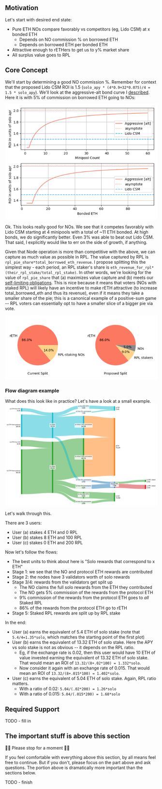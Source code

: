 ## Motivation
Let's start with desired end state:
- Pure ETH NOs compare favorably vs competitors (eg, Lido CSM) at x bonded ETH
  - Depends on NO commission % on borrowed ETH
  - Depends on borrowed ETH per bonded ETH
- Attractive enough to rETHers to get us to y% market share
- All surplus value goes to RPL

## Core Concept
We'll start by determining a good NO commission %. Remember for context that the proposed Lido CSM ROI is 1.5 (`solo_apy * (4*0.9+32*0.075)/4 = 1.5 * solo_apy`). We'll look at the aggressive-alt bond curve I [described](../2023_11_rapid_research_incubator/bond_curves.md). Here it is with 5% of commission on borrowed ETH going to NOs:

![eth_only_roi.png](eth_only_roi.png)

Ok. This looks really good for NOs. We see that it competes favorably with Lido CSM starting at 4 minipools with a total of ~11 ETH bonded. At high bonds, we do significantly better. Even 3% was able to beat out Lido CSM. That said, I explicitly would like to err on the side of growth, if anything.

Given that Node operation is more than competitive with the above, we can capture as much value as possible in RPL. The value captured by RPL is `rpl_pie_share*total_borrowed_eth_revenue`. I propose splitting this the simplest way - each period, an RPL staker's share is `eth_revenue_for_rpl*(their_rpl_stake/total_rpl_stake)`. In other words, we're looking for the value of `rpl_pie_share` that (a) maximizes value capture and (b) meets our [self-limiting obligations](https://rpips.rocketpool.net/RPIPs/RPIP-17). This is nice because it means that voters (NOs with staked RPL) will likely have an incentive to make rETH attractive (to increase total_borrowed_eth and thus its revenue), even if it means they take a smaller share of the pie; this is a canonical example of a positive-sum game -- RPL voters can essentially opt to have a smaller slice of a bigger pie via vote.

![eth_revenue_pies.png](eth_revenue_pies.png)

### Flow diagram example
What does this look like in practice? Let's have a look at a small example.
![sankeymatic_3user.png](sankeymatic_3user.png)

Let's walk through this.

There are 3 users:
- User (a) stakes 4 ETH and 0 RPL
- User (b) stakes 8 ETH and 100 RPL
- User (c) stakes 0 ETH and 200 RPL

Now let's follow the flows:
- The best units to think about here is "Solo rewards that correspond to x ETH"
- Stage 1: we see that the NO and protocol ETH rewards are contributed
- Stage 2: the nodes have 3 validators worth of solo rewards
- Stage 3/4: rewards from the validators get split up
  - The NO claims the full solo rewards from the ETH they contributed
  - The NO gets 5% commission of the rewards from the protocol ETH
  - 9% commission of the rewards from the protocol ETH goes to _all_ Staked RPL
  - 86% of the rewards from the protocol ETH go to rETH
- Stage 5: Staked RPL rewards are split up by RPL stake

In the end:
- User (a) earns the equivalent of 5.4 ETH of solo stake (note that `5.4/4=1.35*solo`, which matches the starting point of the first plot)
- User (b) earns the equivalent of 13.32 ETH of solo stake. Here the APY vs solo stake is not as obvious -- it depends on the RPL ratio.
  - Eg, if the exchange rate is 0.02, then this user would have 10 ETH of value invested earning the equivalent of 13.32 ETH of solo stake. That would mean an ROI of `13.32/(8+.02*100) = 1.332*solo`.
  - Now consider it again with an exchange rate of 0.015. That would mean an ROI of `13.32/(8+.015*100) = 1.402*solo`.
- User (c) earns the equivalent of 5.04 ETH of solo stake. Again, RPL ratio matters.
  - With a ratio of 0.02: `5.04/(.02*200) = 1.26*solo`
  - With a ratio of 0.015: `5.04/(.015*200) = 1.68*solo`

## Required Support
TODO - fill in


## The important stuff is above this section
🛑🛑 Please stop for a moment 🛑🛑

If you feel comfortable with everything above this section, by all means feel free to continue. But if you don't, please focus on the part above and ask questions. The portion above is dramatically more important than the sections below.

TODO - finish